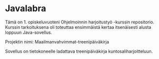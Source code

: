 Javalabra
=========

Tämä on 1. opiskeluvuoteni Ohjelmoinnin harjoitustyö -kurssin repositorio. Kurssin tarkoituksena oli toteuttaa ensimmäistä kertaa itsenäisesti alusta loppuun Java-sovellus.

Projektin nimi: Maailmanvahvimmat-treenipäiväkirja

Sovellus on tietokoneelle ladattava treenipäiväkirja kuntosaliharjoitteluun.



